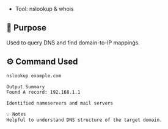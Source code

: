 -  Tool: nslookup & whois

## 📌 Purpose
Used to query DNS and find domain-to-IP mappings.

## ⚙️ Command Used
```bash
nslookup example.com

Output Summary
Found A record: 192.168.1.1

Identified nameservers and mail servers

💡 Notes
Helpful to understand DNS structure of the target domain.
